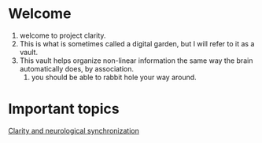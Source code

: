 # Welcome
1. welcome to project clarity.
2. This is what is sometimes called a digital garden, but I will refer to it as a vault.
3. This vault helps organize non-linear information the same way the brain automatically does, by association.
	1. you should be able to rabbit hole your way around.
# Important topics
[Clarity and neurological synchronization](Interpersonal%20neurological%20synchronization%20for%20the%20purpose%20of%20clarity)

